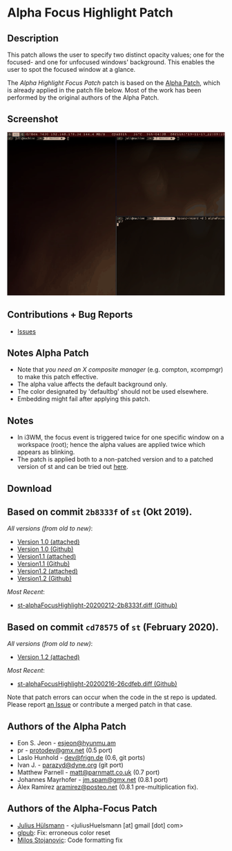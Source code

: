 Alpha Focus Highlight Patch
===========================

Description
-----------
This patch allows the user to specify two distinct opacity values; one for the
focused- and one for unfocused windows' background.  This enables the user to
spot the focused window at a glance.

The *Alpha Highlight Focus Patch* patch is based on the
[Alpha Patch](https://st.suckless.org/patches/alpha/),
which is already applied in the patch file below. Most of the work has been performed by the
original authors of the Alpha Patch.

Screenshot
----------
![Screenshot](alphaFocus.gif)

Contributions + Bug Reports
---------------------------
* [Issues](https://github.com/juliusHuelsmann/st/issues?q=is%3Aopen+is%3Aissue+label%3AalphaFocusHighlight)


Notes Alpha Patch
-----------------
* Note that *you need an X composite manager* (e.g. compton, xcompmgr) to make
  this patch effective.
* The alpha value affects the default background only.
* The color designated by 'defaultbg' should not be used elsewhere.
* Embedding might fail after applying this patch.


Notes
-----
* In i3WM, the focus event is triggered twice for one specific window on a workspace (root);
  hence the alpha values are applied twice which appears as blinking.
* The patch is applied both to a non-patched version and to a patched version of st
  and can be tried out [here](https://github.com/juliusHuelsmann/st).


Download
-----------------------------------

## Based on commit `2b8333f` of `st` (Okt 2019).
*All versions (from old to new)*:
* [Version 1.0 (attached)](st-alphafocushighlight-20191107-2b8333f.diff)
* [Version 1.0 (Github)](https://github.com/juliusHuelsmann/st/releases/download/patchesV3/st-alphaFocusHighlight-20191107-2b8333f.diff)
* [Version1.1 (attached)](st-alphaFocusHighlight-20191218-2b8333f.diff)
* [Version1.1 (Github)](https://github.com/juliusHuelsmann/st/releases/download/patchesV3/st-alphaFocusHighlight-20191218-2b8333f.diff)
* [Version1.2 (attached)](st-alphaFocusHighlight-20200212-2b8333f.diff)
* [Version1.2 (Github)](https://github.com/juliusHuelsmann/st/releases/download/patchesV3/st-alphaFocusHighlight-20200212-2b8333f.diff)

*Most Recent*:
* [st-alphaFocusHighlight-20200212-2b8333f.diff (Github)](https://github.com/juliusHuelsmann/st/releases/download/patchesV3/st-alphaFocusHighlight-20200212-2b8333f.diff)

## Based on commit `cd78575` of `st` (February 2020).
*All versions (from old to new)*:
* [Version 1.2 (attached)](st-alphaFocusHighlight-20200216-26cdfeb.diff)

*Most Recent*:
* [st-alphaFocusHighlight-20200216-26cdfeb.diff (Github)](https://github.com/juliusHuelsmann/st/releases/download/patchesV3/st-alphaFocusHighlight-20200216-26cdfeb.diff)

Note that patch errors can occur when the code in the st repo is updated. Please report [an
Issue](https://github.com/juliusHuelsmann/st/issues) or contribute a merged patch in that case.

Authors of the Alpha Patch
--------------------------
* Eon S. Jeon - <esjeon@hyunmu.am>
* pr - <protodev@gmx.net> (0.5 port)
* Laslo Hunhold - <dev@frign.de> (0.6, git ports)
* Ivan J. - <parazyd@dyne.org> (git port)
* Matthew Parnell - <matt@parnmatt.co.uk> (0.7 port)
* Johannes Mayrhofer - <jm.spam@gmx.net> (0.8.1 port)
* Àlex Ramírez <aramirez@posteo.net> (0.8.1 pre-multiplication fix).


Authors of the Alpha-Focus Patch
--------------------------------
* [Julius Hülsmann](https://github.com/juliusHuelsmann) - <juliusHuelsmann [at] gmail [dot] com>
* [glpub](https://github.com/glpub): Fix: erroneous color reset
* [Milos Stojanovic](https://github.com/M4444): Code formatting fix
